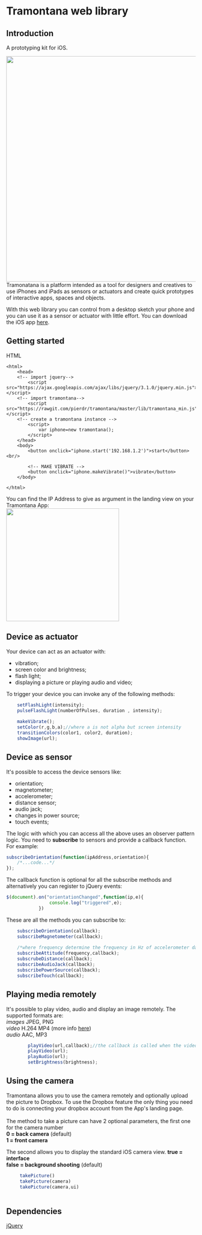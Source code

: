 Tramontana web library
=====================================


Introduction
------------

A prototyping kit for iOS.
<div style="text-align: center">
<img src="https://github.com/pierdr/ofxTramontana/raw/master/media/tramontanaBanner.jpg" alt="" width="600px"/>
</div>
Tramonatana is a platform intended as a tool for designers and creatives to use iPhones and iPads as sensors or actuators and create quick prototypes of interactive apps, spaces and objects.

With this web library you can control from a desktop sketch your phone and you can use it as a sensor or actuator with little effort. You can download the iOS app [here](https://itunes.apple.com/us/app/tramontana/id1121069555?ls=1&mt=8).

Getting started
------------

HTML

~~~~ 
<html>
	<head>
	<!-- import jquery-->
		<script src="https://ajax.googleapis.com/ajax/libs/jquery/3.1.0/jquery.min.js"></script>
	<!-- import tramontana-->
		<script src="https://rawgit.com/pierdr/tramontana/master/lib/tramontana_min.js"></script>
	<!-- create a tramontana instance -->
		<script>
			var iphone=new tramontana();
		</script>
	</head>
	<body>
		<button onclick="iphone.start('192.168.1.2')">start</button><br/>

		<!-- MAKE VIBRATE -->
		<button onclick="iphone.makeVibrate()">vibrate</button>
	</body>

</html>
~~~~ 


You can find the IP Address to give as argument in the landing view on your Tramontana App:<br/>
<img src="https://github.com/pierdr/ofxTramontana/raw/master/media/iphoneScreen.png" width="300px" />


Device as actuator
------------
Your device can act as an actuator with:<br/>
- vibration;<br/>
- screen color and brightness;<br/>
- flash light;<br/>
- displaying a picture or playing audio and video;<br/>

To trigger your device you can invoke any of the following methods:

```Javascript
	setFlashLight(intensity);
    pulseFlashLight(numberOfPulses, duration , intensity);
    
    makeVibrate();
    setColor(r,g,b,a);//where a is not alpha but screen intensity
    transitionColors(color1, color2, duration);
    showImage(url);
```

Device as sensor
------------
It's possible to access the device sensors like:<br/>
- orientation;<br/>
- magnetometer;<br/>
- accelerometer;<br/>
- distance sensor;<br/>
- audio jack;<br/>
- changes in power source;<br/>
- touch events;<br/>

The logic with which you can access all the above uses an observer pattern logic. You need to __subscribe__ to sensors and provide a callback function. For example:

```Javascript
subscribeOrientation(function(ipAddress,orientation){
	/*...code...*/
});
```

The callback function is optional for all the subscribe methods and alternatively you can register to jQuery events:

```Javascript
$(document).on("orientationChanged",function(ip,e){
				console.log("triggered",e);
			})
```

These are all the methods you can subscribe to:

```Javascript
	subscribeOrientation(callback);
	subscribeMagnetometer(callback);
	
	/*where frequency determine the frequency in Hz of accelerometer data broadcasting from the device. The lower the frequency the more sporadic the updates. */
	subscribeAttitude(frequency,callback); 
	subscrubeDistance(callback);
	subscribeAudioJack(callback);
	subscribePowerSource(callback);
	subscribeTouch(callback);
```

Playing media remotely
------------  
It's possible to play video, audio and display an image remotely. The supported formats are: 
<br/>_images_
JPEG, PNG
<br/>_video_  H.264 MP4 (more info [here](http://www.apple.com/uk/iphone/compare/))
<br/>_audio_ AAC, MP3
      
```Javascript  
        playVideo(url,callback);//the callback is called when the video ends
        playVideo(url);
        playAudio(url);
        setBrightness(brightness);
```

Using the camera
------------ 
Tramontana allows you to use the camera remotely and optionally upload the picture to Dropbox. To use the Dropbox feature the only thing you need to do is connecting your dropbox account from the App's landing page.<br/><br/>
The method to take a picture can have 2 optional parameters, the first one for the camera number <br/>__0 = back camera__ (default)<br/> __1 = front camera__ 


The second allows you to display the standard iOS camera view. __true = interface__ <br/> __false = background shooting__ (default)


```Javascript
	 takePicture()
	 takePicture(camera)
	 takePicture(camera,ui)
	 
```




Dependencies
------------
[jQuery](https://ajax.googleapis.com/ajax/libs/jquery/3.1.0/jquery.min.js)




